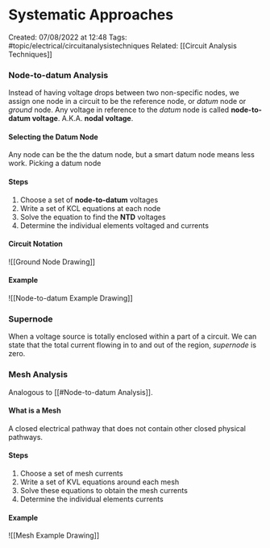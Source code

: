 # Systematic Approaches
Created: 07/08/2022 at 12:48
Tags: #topic/electrical/circuitanalysistechniques 
Related: [[Circuit Analysis Techniques]]

### Node-to-datum Analysis
Instead of having voltage drops between two non-specific nodes, we assign one node in a circuit to be the reference node, or *datum* node or *ground* node. Any voltage in reference to the *datum* node is called **node-to-datum voltage**. A.K.A. **nodal voltage**.

#### Selecting the Datum Node
Any node can be the the datum node, but a smart datum node means less work. Picking a datum node

#### Steps
1. Choose a set of **node-to-datum** voltages
2. Write a set of KCL equations at each node
3. Solve the equation to find the **NTD** voltages
4. Determine the individual elements voltaged and currents

#### Circuit Notation
![[Ground Node Drawing]]

#### Example
![[Node-to-datum Example Drawing]]

### Supernode
When a voltage source is totally enclosed within a part of a circuit. We can state that the total current flowing in to and out of the region, *supernode* is zero.

### Mesh Analysis
Analogous to [[#Node-to-datum Analysis]].

#### What is a Mesh
A closed electrical pathway that does not contain other closed physical pathways.

#### Steps
1. Choose a set of mesh currents
2. Write a set of KVL equations around each mesh
3. Solve these equations to obtain the mesh currents
4. Determine the individual elements currents

#### Example
![[Mesh Example Drawing]]
